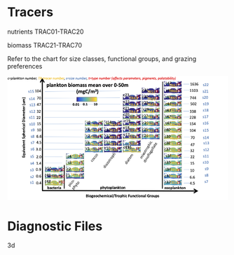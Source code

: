 
# Tracers 

nutrients TRAC01-TRAC20 

biomass TRAC21-TRAC70 

Refer to the chart for size classes, functional groups, and grazing preferences 

![cheat sheet](images/darwin_cheatsheet.png)



# Diagnostic Files 

3d 



